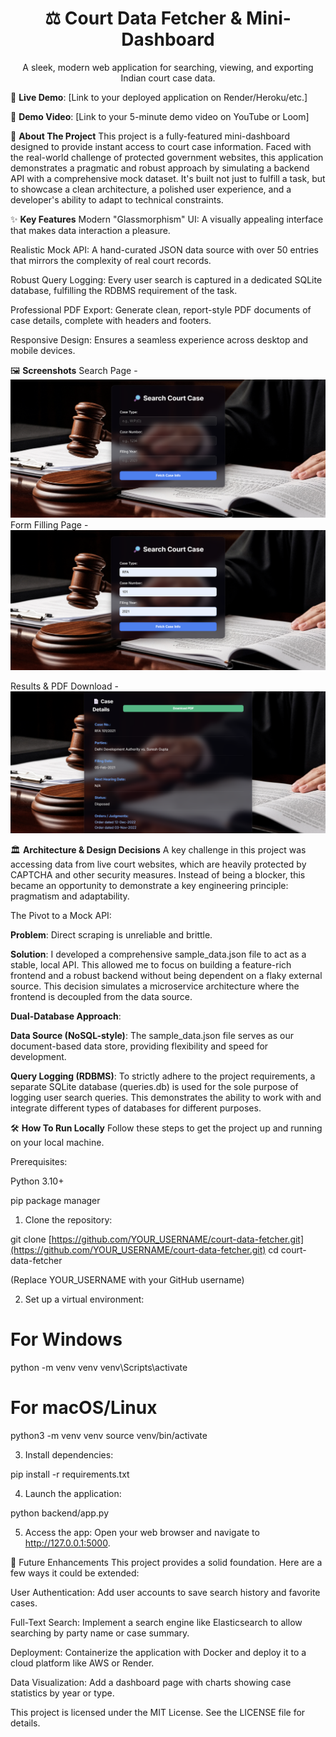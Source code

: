 <div align="center">
<h1 align="center">⚖️ Court Data Fetcher & Mini-Dashboard</h1>
<p align="center">
A sleek, modern web application for searching, viewing, and exporting Indian court case data.
</p>
</div>

<div align="center">

</div>

🚀 **Live Demo**: [Link to your deployed application on Render/Heroku/etc.]

🎥 **Demo Video**: [Link to your 5-minute demo video on YouTube or Loom]

🌟 **About The Project**
This project is a fully-featured mini-dashboard designed to provide instant access to court case information. Faced with the real-world challenge of protected government websites, this application demonstrates a pragmatic and robust approach by simulating a backend API with a comprehensive mock dataset. It's built not just to fulfill a task, but to showcase a clean architecture, a polished user experience, and a developer's ability to adapt to technical constraints.

✨ **Key Features**
Modern "Glassmorphism" UI: A visually appealing interface that makes data interaction a pleasure.

Realistic Mock API: A hand-curated JSON data source with over 50 entries that mirrors the complexity of real court records.

Robust Query Logging: Every user search is captured in a dedicated SQLite database, fulfilling the RDBMS requirement of the task.

Professional PDF Export: Generate clean, report-style PDF documents of case details, complete with headers and footers.

Responsive Design: Ensures a seamless experience across desktop and mobile devices.

🖼️ **Screenshots**
Search Page - ![Search Page](screenshorts/starting-page.png)
Form Filling Page - ![Form filling](screenshorts/form-filling.png)

Results & PDF Download - ![Results](screenshorts/results-page.png)





🏛️ **Architecture & Design Decisions**
A key challenge in this project was accessing data from live court websites, which are heavily protected by CAPTCHA and other security measures. Instead of being a blocker, this became an opportunity to demonstrate a key engineering principle: pragmatism and adaptability.

The Pivot to a Mock API:

**Problem**: Direct scraping is unreliable and brittle.

**Solution**: I developed a comprehensive sample_data.json file to act as a stable, local API. This allowed me to focus on building a feature-rich frontend and a robust backend without being dependent on a flaky external source. This decision simulates a microservice architecture where the frontend is decoupled from the data source.

**Dual-Database Approach**:

**Data Source (NoSQL-style)**: The sample_data.json file serves as our document-based data store, providing flexibility and speed for development.

**Query Logging (RDBMS)**: To strictly adhere to the project requirements, a separate SQLite database (queries.db) is used for the sole purpose of logging user search queries. This demonstrates the ability to work with and integrate different types of databases for different purposes.

🛠️ **How To Run Locally**
Follow these steps to get the project up and running on your local machine.

Prerequisites:

Python 3.10+

pip package manager

1. Clone the repository:

git clone [https://github.com/YOUR_USERNAME/court-data-fetcher.git](https://github.com/YOUR_USERNAME/court-data-fetcher.git)
cd court-data-fetcher

(Replace YOUR_USERNAME with your GitHub username)

2. Set up a virtual environment:

# For Windows
python -m venv venv
venv\Scripts\activate

# For macOS/Linux
python3 -m venv venv
source venv/bin/activate

3. Install dependencies:

pip install -r requirements.txt

4. Launch the application:

python backend/app.py

5. Access the app:
Open your web browser and navigate to http://127.0.0.1:5000.

🚀 Future Enhancements
This project provides a solid foundation. Here are a few ways it could be extended:

User Authentication: Add user accounts to save search history and favorite cases.

Full-Text Search: Implement a search engine like Elasticsearch to allow searching by party name or case summary.

Deployment: Containerize the application with Docker and deploy it to a cloud platform like AWS or Render.

Data Visualization: Add a dashboard page with charts showing case statistics by year or type.

This project is licensed under the MIT License. See the LICENSE file for details.
